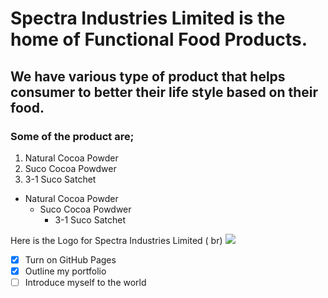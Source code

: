 # Spectra Industries Limited is the home of Functional Food Products.
## We have various type of product that helps consumer to better their life style based on their food.
### Some of the product are; 
1. Natural Cocoa Powder
1. Suco Cocoa Powdwer
1. 3-1 Suco Satchet
- Natural Cocoa Powder
  - Suco Cocoa Powdwer
    - 3-1 Suco Satchet

Here is the Logo for Spectra Industries Limited ( br)
![ ](https://shop.spectraindustries.com.ng/wp-content/uploads/2020/08/Untitled-design-55.png)
- [x] Turn on GitHub Pages
- [x] Outline my portfolio
- [ ] Introduce myself to the world
